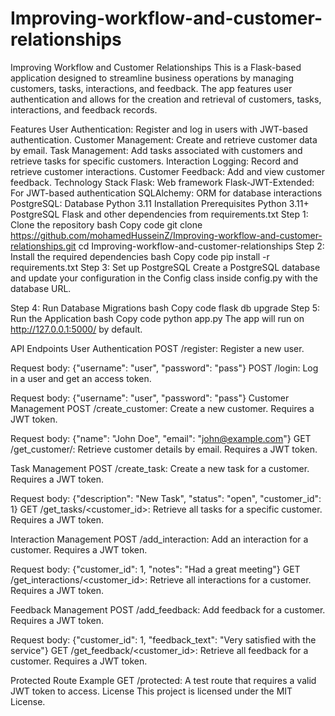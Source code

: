 # Improving-workflow-and-customer-relationships
Improving Workflow and Customer Relationships
This is a Flask-based application designed to streamline business operations by managing customers, tasks, interactions, and feedback. The app features user authentication and allows for the creation and retrieval of customers, tasks, interactions, and feedback records.

Features
User Authentication: Register and log in users with JWT-based authentication.
Customer Management: Create and retrieve customer data by email.
Task Management: Add tasks associated with customers and retrieve tasks for specific customers.
Interaction Logging: Record and retrieve customer interactions.
Customer Feedback: Add and view customer feedback.
Technology Stack
Flask: Web framework
Flask-JWT-Extended: For JWT-based authentication
SQLAlchemy: ORM for database interactions
PostgreSQL: Database
Python 3.11
Installation
Prerequisites
Python 3.11+
PostgreSQL
Flask and other dependencies from requirements.txt
Step 1: Clone the repository
bash
Copy code
git clone https://github.com/mohamedHusseinZ/Improving-workflow-and-customer-relationships.git
cd Improving-workflow-and-customer-relationships
Step 2: Install the required dependencies
bash
Copy code
pip install -r requirements.txt
Step 3: Set up PostgreSQL
Create a PostgreSQL database and update your configuration in the Config class inside config.py with the database URL.

Step 4: Run Database Migrations
bash
Copy code
flask db upgrade
Step 5: Run the Application
bash
Copy code
python app.py
The app will run on http://127.0.0.1:5000/ by default.

API Endpoints
User Authentication
POST /register: Register a new user.

Request body: {"username": "user", "password": "pass"}
POST /login: Log in a user and get an access token.

Request body: {"username": "user", "password": "pass"}
Customer Management
POST /create_customer: Create a new customer. Requires a JWT token.

Request body: {"name": "John Doe", "email": "john@example.com"}
GET /get_customer/<email>: Retrieve customer details by email. Requires a JWT token.

Task Management
POST /create_task: Create a new task for a customer. Requires a JWT token.

Request body: {"description": "New Task", "status": "open", "customer_id": 1}
GET /get_tasks/<customer_id>: Retrieve all tasks for a specific customer. Requires a JWT token.

Interaction Management
POST /add_interaction: Add an interaction for a customer. Requires a JWT token.

Request body: {"customer_id": 1, "notes": "Had a great meeting"}
GET /get_interactions/<customer_id>: Retrieve all interactions for a customer. Requires a JWT token.

Feedback Management
POST /add_feedback: Add feedback for a customer. Requires a JWT token.

Request body: {"customer_id": 1, "feedback_text": "Very satisfied with the service"}
GET /get_feedback/<customer_id>: Retrieve all feedback for a customer. Requires a JWT token.

Protected Route Example
GET /protected: A test route that requires a valid JWT token to access.
License
This project is licensed under the MIT License.